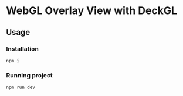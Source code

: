 ﻿# WebGL Overlay View with DeckGL

## Usage

### Installation

```
npm i
```

### Running project

```
npm run dev
```
